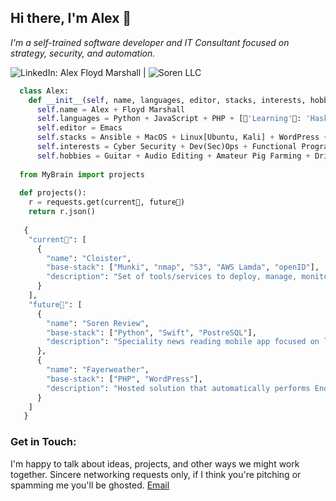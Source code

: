 ## Hi there, I'm Alex 👋
*I'm a self-trained software developer and IT Consultant focused on strategy, security, and automation.*

![LinkedIn: Alex Floyd Marshall](https://www.linkedin.com/in/alexanderpfloydmarshall?lipi=urn%3Ali%3Apage%3Ad_flagship3_profile_view_base_contact_details%3BLMIMDJ5oSwC0vEEMxbqZJw%3D%3D) | 
![Soren LLC](https://soren.tech)

```python
  class Alex:
    def __init__(self, name, languages, editor, stacks, interests, hobbies)
      self.name = Alex + Floyd Marshall
      self.languages = Python + JavaScript + PHP + [🌱'Learning'🌱: 'Haskell', 'Lua']
      self.editor = Emacs
      self.stacks = Ansible + MacOS + Linux[Ubuntu, Kali] + WordPress + [🌱'Learning'🌱: 'Gatsby', 'Terraform', 'Metasploit']
      self.interests = Cyber Security + Dev(Sec)Ops + Functional Programming + Test Driven Development
      self.hobbies = Guitar + Audio Editing + Amateur Pig Farming + Drinking Tea
    
  from MyBrain import projects
   
  def projects():
    r = requests.get(current🔭, future🤔)
    return r.json()
    
   {
    "current🔭": [
      {
        "name": "Cloister",
        "base-stack": ["Munki", "nmap", "S3", "AWS Lamda", "openID"],
        "description": "Set of tools/services to deploy, manage, monitor, and protect a fleet of MacOS devices in a remote workforce"
      }  
    ],
    "future🤔": [
      {
        "name": "Soren Review",
        "base-stack": ["Python", "Swift", "PostreSQL"],
        "description": "Speciality news reading mobile app focused on leading think-tanks/NGOs from around the world"
      },
      {
        "name": "Fayerweather",
        "base-stack": ["PHP", "WordPress"],
        "description": "Hosted solution that automatically performs End-to-End testing on WordPress installations to solve the problem of keeping plugins up-to-date without breaking things"
      }
    ]
   }
```

### Get in Touch:
I'm happy to talk about ideas, projects, and other ways we might work together. Sincere networking requests only, if I think you're pitching or spamming me you'll be ghosted. 
[Email](mailto:apmarshall@soren.tech)

